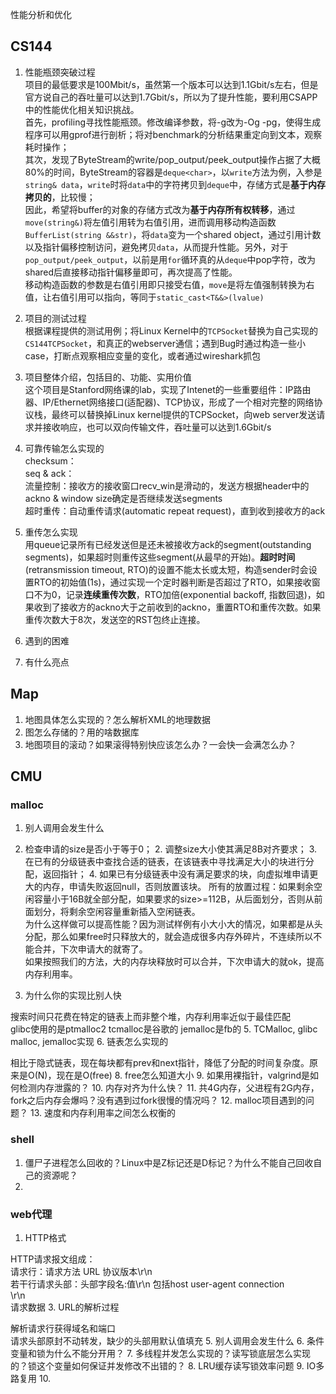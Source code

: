 性能分析和优化
## CS144
1. 性能瓶颈突破过程  
项目的最低要求是100Mbit/s，虽然第一个版本可以达到1.1Gbit/s左右，但是官方说自己的吞吐量可以达到1.7Gbit/s，所以为了提升性能，要利用CSAPP中的性能优化相关知识挑战。  
首先，profiling寻找性能瓶颈。修改编译参数，将-g改为-Og -pg，使得生成程序可以用gprof进行剖析；将对benchmark的分析结果重定向到文本，观察耗时操作；  
其次，发现了ByteStream的write/pop_output/peek_output操作占据了大概80%的时间，ByteStream的容器是`deque<char>`，以`write`方法为例，入参是`string& data`，`write`时将`data`中的字符拷贝到`deque`中，存储方式是**基于内存拷贝的**，比较慢；  
因此，希望将buffer的对象的存储方式改为**基于内存所有权转移**，通过`move(string&)`将左值引用转为右值引用，进而调用移动构造函数`BufferList(string &&str)`，将`data`变为一个shared object，通过引用计数以及指针偏移控制访问，避免拷贝`data`，从而提升性能。另外，对于`pop_output/peek_output`，以前是用`for`循环真的从`deque`中pop字符，改为shared后直接移动指针偏移量即可，再次提高了性能。  
移动构造函数的参数是右值引用即只接受右值，`move`是将左值强制转换为右值，让右值引用可以指向，等同于`static_cast<T&&>(lvalue)`
3. 项目的测试过程  
根据课程提供的测试用例；将Linux Kernel中的`TCPSocket`替换为自己实现的`CS144TCPSocket`，和真正的webserver通信；遇到Bug时通过构造一些小case，打断点观察相应变量的变化，或者通过wireshark抓包
5. 项目整体介绍，包括目的、功能、实用价值  
这个项目是Stanford网络课的lab，实现了Intenet的一些重要组件：IP路由器、IP/Ethernet网络接口(适配器)、TCP协议，形成了一个相对完整的网络协议栈，最终可以替换掉Linux kernel提供的TCPSocket，向web server发送请求并接收响应，也可以双向传输文件，吞吐量可以达到1.6Gbit/s
7. 可靠传输怎么实现的  
checksum：  
seq & ack：  
流量控制：接收方的接收窗口recv_win是滑动的，发送方根据header中的ackno & window size确定是否继续发送segments  
超时重传：自动重传请求(automatic repeat request)，直到收到接收方的ack

9. 重传怎么实现  
用queue记录所有已经发送但是还未被接收方ack的segment(outstanding segments)，如果超时则重传这些segment(从最早的开始)。**超时时间**(retransmission timeout, RTO)的设置不能太长或太短，构造sender时会设置RTO的初始值(1s)，通过实现一个定时器判断是否超过了RTO，如果接收窗口不为0，记录**连续重传次数**，RTO加倍(exponential backoff, 指数回退)，如果收到了接收方的ackno大于之前收到的ackno，重置RTO和重传次数。如果重传次数大于8次，发送空的RST包终止连接。

11. 遇到的困难  


13. 有什么亮点

## Map
1. 地图具体怎么实现的？怎么解析XML的地理数据
2. 图怎么存储的？用的啥数据库
3. 地图项目的滚动？如果滚得特别快应该怎么办？一会快一会满怎么办？

## CMU
### malloc
1. 别人调用会发生什么

 1. 检查申请的size是否小于等于0；
    2. 调整size大小使其满足8B对齐要求；
    3. 在已有的分级链表中查找合适的链表，在该链表中寻找满足大小的块进行分配，返回指针；
    4. 如果已有分级链表中没有满足要求的块，向虚拟堆申请更大的内存，申请失败返回null，否则放置该块。
    所有的放置过程：如果剩余空闲容量小于16B就全部分配，如果要求的size>=112B，从后面划分，否则从前面划分，将剩余空闲容量重新插入空闲链表。  
    为什么这样做可以提高性能？因为测试样例有小大小大的情况，如果都是从头分配，那么如果free时只释放大的，就会造成很多内存外碎片，不连续所以不能合并，下次申请大的就寄了。  
    如果按照我们的方法，大的内存块释放时可以合并，下次申请大的就ok，提高内存利用率。
3. 为什么你的实现比别人快

搜索时间只花费在特定的链表上而非整个堆，内存利用率近似于最佳匹配  
    glibc使用的是ptmalloc2 tcmalloc是谷歌的 jemalloc是fb的
5. TCMalloc, glibc malloc, jemalloc实现
6. 链表怎么实现的

相比于隐式链表，现在每块都有prev和next指针，降低了分配的时间复杂度。原来是O(N)，现在是O(free)
8. free怎么知道大小
9. 如果用裸指针，valgrind是如何检测内存泄露的？
10. 内存对齐为什么快？
11. 共4G内存，父进程有2G内存，fork之后内存会爆吗？没有遇到过fork很慢的情况吗？
12. malloc项目遇到的问题？
13. 速度和内存利用率之间怎么权衡的

### shell
1. 僵尸子进程怎么回收的？Linux中是Z标记还是D标记？为什么不能自己回收自己的资源呢？
2. 

### web代理
1. HTTP格式

 HTTP请求报文组成：  
   请求行：请求方法 URL 协议版本\r\n  
若干行请求头部：头部字段名:值\r\n 包括host user-agent connection  
   \r\n  
   请求数据
3. URL的解析过程

解析请求行获得域名和端口  
   请求头部原封不动转发，缺少的头部用默认值填充
5. 别人调用会发生什么
6. 条件变量和锁为什么不能分开用？
7. 多线程并发怎么实现的？读写锁底层怎么实现的？锁这个变量如何保证并发修改不出错的？
8. LRU缓存读写锁效率问题
9. IO多路复用
10. 
